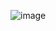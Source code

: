 ![image](https://github.com/deepdk/DataViz-Projects/assets/31981663/27de4a70-2cac-4ce2-b05a-85c906fdc0a4)
